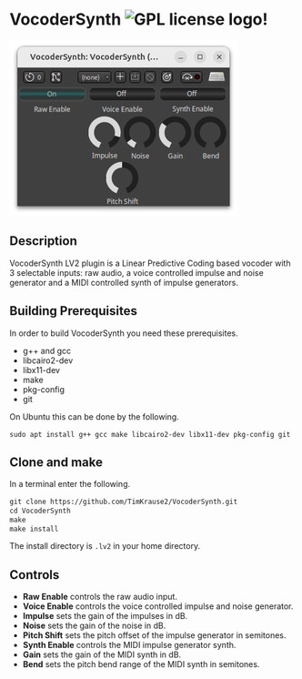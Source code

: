 # VocoderSynth ![GPL license logo!](https://www.gnu.org/graphics/gplv3-or-later.png)

![Screenshot of VocoderSynth hosted by Ardour.!](https://github.com/TimKrause2/VocoderSynth/blob/main/screenshot.png "VocoderSynth in Ardour")

## Description

VocoderSynth LV2 plugin is a Linear Predictive Coding based
vocoder with 3 selectable inputs: raw audio, a voice
controlled impulse and noise generator and a MIDI
controlled synth of impulse generators.

## Building Prerequisites

In order to build VocoderSynth you need these prerequisites.

- g++ and gcc
- libcairo2-dev
- libx11-dev
- make
- pkg-config
- git

On Ubuntu this can be done by the following.

```
sudo apt install g++ gcc make libcairo2-dev libx11-dev pkg-config git
```

## Clone and make

In a terminal enter the following.

```
git clone https://github.com/TimKrause2/VocoderSynth.git
cd VocoderSynth
make
make install
```

The install directory is `.lv2` in your home directory.


## Controls

- **Raw Enable** controls the raw audio input.
- **Voice Enable** controls the voice controlled impulse and noise generator.
- **Impulse** sets the gain of the impulses in dB.
- **Noise** sets the gain of the noise in dB.
- **Pitch Shift** sets the pitch offset of the impulse generator in semitones.
- **Synth Enable** controls the MIDI impulse generator synth.
- **Gain** sets the gain of the MIDI synth in dB.
- **Bend** sets the pitch bend range of the MIDI synth in semitones.
